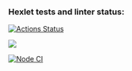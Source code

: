 ### Hexlet tests and linter status:
[![Actions Status](https://github.com/igornazim/frontend-project-lvl1/workflows/hexlet-check/badge.svg)](https://github.com/igornazim/frontend-project-lvl1/actions)

<a 
href="https://codeclimate.com/github/codeclimate/codeclimate/maintainability"><img 
src="https://api.codeclimate.com/v1/badges/a99a88d28ad37a79dbf6/maintainability" 
/></a>

[![Node CI](https://github.com/igornazim/frontend-project-lvl1/actions/workflows/nodejs.yml/badge.svg)](https://github.com/igornazim/frontend-project-lvl1/actions/workflows/nodejs.yml)

